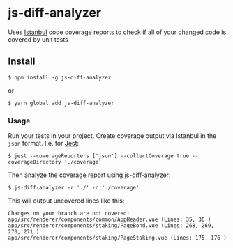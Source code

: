 # js-diff-analyzer

Uses [Istanbul](https://istanbul.js.org/) code coverage reports to check if all of your changed code is covered by unit tests

## Install

```shell
$ npm install -g js-diff-analyzer
```

or

```shell
$ yarn global add js-diff-analyzer
```

### Usage

Run your tests in your project. Create coverage output via Istanbul in the `json` format. I.e. for [Jest](https://jestjs.io/):

```shell
$ jest --coverageReporters ['json'] --collectCoverage true --coverageDirectory './coverage'
```

Then analyze the coverage report using js-diff-analyzer:

```shell
$ js-diff-analyzer -r './' -c './coverage'
```

This will output uncovered lines like this:

```shell                                                                                                                                          [00:20:35]
Changes on your branch are not covered:
app/src/renderer/components/common/AppHeader.vue (Lines: 35, 36 )
app/src/renderer/components/staking/PageBond.vue (Lines: 268, 269, 270, 271 )
app/src/renderer/components/staking/PageStaking.vue (Lines: 175, 176 )
```
